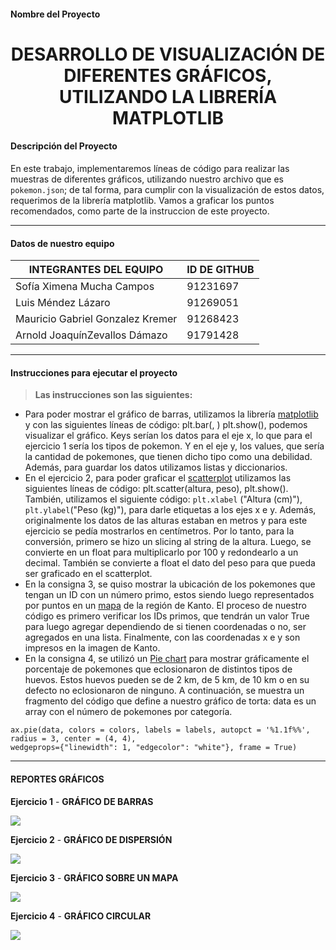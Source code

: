 #### Nombre del Proyecto
<h1 align="center" > DESARROLLO DE VISUALIZACIÓN DE DIFERENTES GRÁFICOS, UTILIZANDO LA LIBRERÍA MATPLOTLIB</h1>

#### Descripción del Proyecto
En este trabajo, implementaremos líneas de código para realizar las muestras de diferentes gráficos, utilizando nuestro archivo que es `pokemon.json`; de tal forma, para cumplir con la visualización de estos datos, requerimos de la librería matplotlib.
Vamos a graficar los puntos recomendados, como parte de la instruccion de este proyecto.

---
#### Datos de nuestro equipo

|INTEGRANTES DEL EQUIPO|ID DE GITHUB
| ------------- | ------------------------------ |
| Sofía Ximena Mucha Campos   |91231697|
| Luis Méndez Lázaro   |91269051|
| Mauricio Gabriel Gonzalez Kremer  |91268423 |
| Arnold JoaquínZevallos Dámazo  |91791428|


---
#### Instrucciones para ejecutar el proyecto

>**Las instrucciones son las siguientes:**
- Para poder mostrar el gráfico de barras, utilizamos la librería [matplotlib](https://matplotlib.org/ "matplotlib") y con las siguientes líneas de código: plt.bar(<keys>, <values>) plt.show(), podemos visualizar el gráfico. Keys serían los datos para el eje x, lo que para el ejercicio 1 sería los tipos de pokemon. Y en el eje y, los values, que sería la cantidad de pokemones, que tienen dicho tipo como una debilidad. Además, para guardar los datos utilizamos listas y diccionarios.
- En el ejercicio 2, para poder graficar el [scatterplot](https://www.statmethods.net/graphs/scatterplot.html "scatterplot") utilizamos las siguientes líneas de código: plt.scatter(altura, peso), plt.show(). También, utilizamos el siguiente código: `plt.xlabel` ("Altura (cm)"), `plt.ylabel`("Peso (kg)"), para darle etiquetas a los ejes x e y.
Además, originalmente los datos de las alturas estaban en metros y para este ejercicio se pedía mostrarlos en centímetros. Por lo tanto, para la conversión, primero se hizo un slicing al string de la altura. Luego, se convierte en un float para multiplicarlo por 100 y redondearlo a un decimal. También se convierte a float el dato del peso para que pueda ser graficado en el scatterplot.
- En la consigna 3, se quiso mostrar la ubicación de los pokemones que tengan un ID con un número primo, estos siendo luego representados por puntos en un [mapa](https://bit.ly/Grafico-Mapa "mapa") de la región de Kanto. El proceso de nuestro código es primero verificar los IDs primos, que tendrán un valor True para luego agregar dependiendo de si tienen coordenadas o no, ser agregados en una lista. Finalmente, con las coordenadas x e y son impresos en la imagen de Kanto.
- En la consigna 4, se utilizó un [Pie chart](https://bit.ly/Pie-Chart "Pie chart") para mostrar gráficamente el porcentaje de pokemones que eclosionaron de distintos tipos de huevos. Estos huevos pueden se de 2 km, de 5 km, de 10 km o en su defecto no eclosionaron de ninguno.  A continuación, se muestra un fragmento del código que define a nuestro gráfico de torta:  data es un array con el número de pokemones por categoría.
```
ax.pie(data, colors = colors, labels = labels, autopct = '%1.1f%%', radius = 3, center = (4, 4),
wedgeprops={"linewidth": 1, "edgecolor": "white"}, frame = True)
```


---
#### REPORTES GRÁFICOS
**Ejercicio 1** - **GRÁFICO DE BARRAS**

![](https://i.ibb.co/dGQfV5n/grafico-de-barras.png)

**Ejercicio 2** - **GRÁFICO DE DISPERSIÓN**
  
![](https://i.ibb.co/93SCVv1/Dispersion.jpg)

**Ejercicio 3** - **GRÁFICO SOBRE UN MAPA**
  
![](https://i.ibb.co/XVrrsX5/Kantito.jpg)

**Ejercicio 4** - **GRÁFICO CIRCULAR**
  
![](https://i.ibb.co/dMQL8g2/Eggs.jpg)
